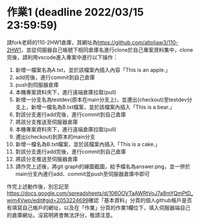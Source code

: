 # 作業1 (deadline 2022/03/15 23:59:59)
請fork老師的110-2HW1倉庫，其網址為<https://github.com/altoliaw3/110-2HW1>，並從伺服器自己帳號下相同倉庫名進行clone於自己專案資料集中，clone完後，請利用vscode進入專案中進行以下操作：

1. 新增一檔案名為A.txt，並於該檔案內插入內容「This is an apple.」
2. add完後，進行commit到自己倉庫
3. push到伺服器倉庫
4. 本機專案資料夾下，進行遠端倉庫拉取(pull)
5. 新增一分支名為testdev(原本在main分支上)，並遷出(checkout)至testdev分支上，新增一檔名為B.txt檔案，並於該檔案內插入「This is a bear.」
6. 對該分支進行add完後，進行commit到自己倉庫
7. 將該分支推送至伺服器倉庫
8. 本機專案資料夾下，進行遠端倉庫拉取(pull)
9. 遷出(checkout)到原本的main分支
10. 新增一檔名為B.txt檔案，並於該檔案內插入「This is a cake.」
11. 對該分支進行add完後，進行commit到自己倉庫
12. 將該分支推送至伺服器倉庫
13. 請作完上述後，將git graph的線圖截圖，給予檔名為answer.png，並一併於main分支內進行add、commit並push至伺服器倉庫中即可


作完上述動作後，別忘記至<https://docs.google.com/spreadsheets/d/106OOVTaAWRtVoJ7a8mYQmPtD_wjm4Vwp/edit#gid=2053224699>確認「基本資料」分頁的個人github帳戶是否有填寫自己帳戶的網址，以及在「作業」分頁的作業1欄位下，填入伺服器端自己的倉庫網址。沒寫明將會無法評分，敬請注意。